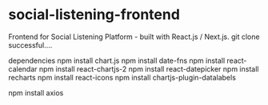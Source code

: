 # social-listening-frontend
Frontend for Social Listening Platform - built with React.js / Next.js.
git clone successful....

dependencies
npm install chart.js
npm install date-fns
npm install react-calendar
npm install react-chartjs-2
npm install react-datepicker
npm install recharts
npm install react-icons
npm install chartjs-plugin-datalabels

npm install axios